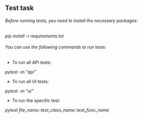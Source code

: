 ## Test task

###### Before running tests, you need to install the necessary packages:
*pip install -r requirements.txt*

###### You can use the following commands to run tests:
- To run all API tests:

*pytest -m "api"*

- To run all UI tests:

*pytest -m "ui"*

- To run the specific test:

*pytest file_name::test_class_name::test_func_name*
